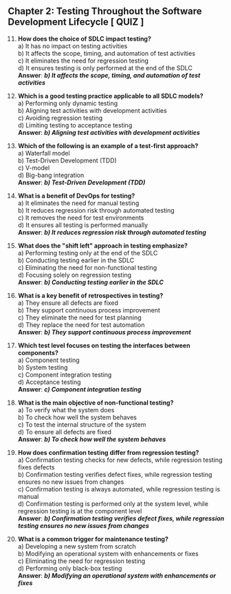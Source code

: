 ## Chapter 2: Testing Throughout the Software Development Lifecycle [ QUIZ ]

11.  **How does the choice of SDLC impact testing?**  
    a) It has no impact on testing activities  
    b) It affects the scope, timing, and automation of test activities  
    c) It eliminates the need for regression testing  
    d) It ensures testing is only performed at the end of the SDLC  
    **Answer**: ***b) It affects the scope, timing, and automation of test activities***
    
12.  **Which is a good testing practice applicable to all SDLC models?**  
    a) Performing only dynamic testing  
    b) Aligning test activities with development activities  
    c) Avoiding regression testing  
    d) Limiting testing to acceptance testing  
    **Answer**: ***b) Aligning test activities with development activities***
    
13.  **Which of the following is an example of a test-first approach?**  
    a) Waterfall model  
    b) Test-Driven Development (TDD)  
    c) V-model  
    d) Big-bang integration  
    **Answer**: ***b) Test-Driven Development (TDD)***
    
14.  **What is a benefit of DevOps for testing?**  
    a) It eliminates the need for manual testing  
    b) It reduces regression risk through automated testing  
    c) It removes the need for test environments  
    d) It ensures all testing is performed manually  
    **Answer**: ***b) It reduces regression risk through automated testing***
    
15.  **What does the "shift left" approach in testing emphasize?**  
    a) Performing testing only at the end of the SDLC  
    b) Conducting testing earlier in the SDLC  
    c) Eliminating the need for non-functional testing  
    d) Focusing solely on regression testing  
    **Answer**: ***b) Conducting testing earlier in the SDLC***
    
16.  **What is a key benefit of retrospectives in testing?**  
    a) They ensure all defects are fixed  
    b) They support continuous process improvement  
    c) They eliminate the need for test planning  
    d) They replace the need for test automation  
    **Answer**: ***b) They support continuous process improvement***
    
17.  **Which test level focuses on testing the interfaces between components?**  
    a) Component testing  
    b) System testing  
    c) Component integration testing  
    d) Acceptance testing  
    **Answer**: ***c) Component integration testing***
    
18.  **What is the main objective of non-functional testing?**  
    a) To verify what the system does  
    b) To check how well the system behaves  
    c) To test the internal structure of the system  
    d) To ensure all defects are fixed  
    **Answer**: ***b) To check how well the system behaves***
    
19.  **How does confirmation testing differ from regression testing?**  
    a) Confirmation testing checks for new defects, while regression testing fixes defects  
    b) Confirmation testing verifies defect fixes, while regression testing ensures no new issues from changes  
    c) Confirmation testing is always automated, while regression testing is manual  
    d) Confirmation testing is performed only at the system level, while regression testing is at the component level  
    **Answer**: ***b) Confirmation testing verifies defect fixes, while regression testing ensures no new issues from changes***
    
20.  **What is a common trigger for maintenance testing?**  
    a) Developing a new system from scratch  
    b) Modifying an operational system with enhancements or fixes  
    c) Eliminating the need for regression testing  
    d) Performing only black-box testing  
    **Answer**: ***b) Modifying an operational system with enhancements or fixes***
